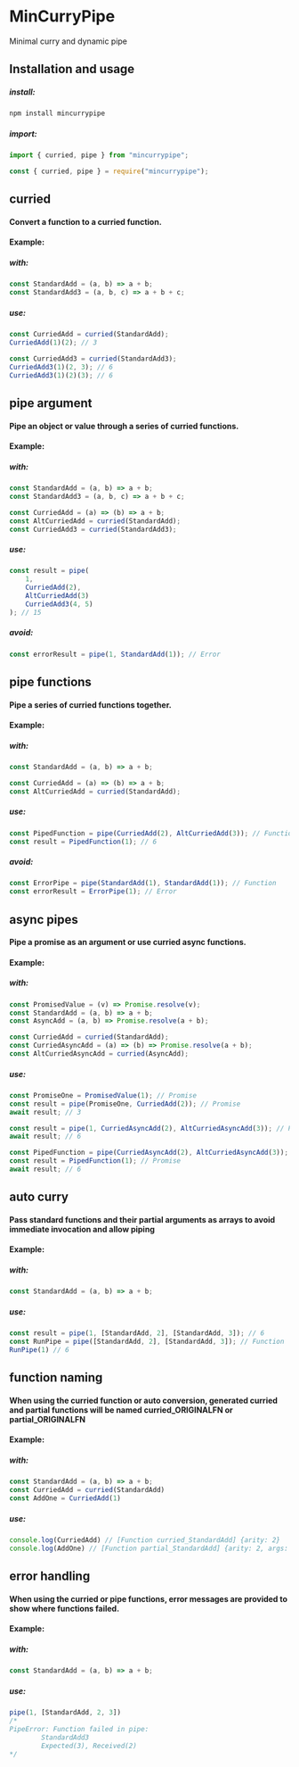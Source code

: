 # MinCurryPipe

Minimal curry and dynamic pipe

## Installation and usage

##### install:

```bash
npm install mincurrypipe
```

##### import:

```js
import { curried, pipe } from "mincurrypipe";
```

```js
const { curried, pipe } = require("mincurrypipe");
```

## curried

#### Convert a function to a curried function.

#### Example:

##### with:

```js
const StandardAdd = (a, b) => a + b;
const StandardAdd3 = (a, b, c) => a + b + c;
```

##### use:

```js
const CurriedAdd = curried(StandardAdd);
CurriedAdd(1)(2); // 3
```

```js
const CurriedAdd3 = curried(StandardAdd3);
CurriedAdd3(1)(2, 3); // 6
CurriedAdd3(1)(2)(3); // 6
```

## pipe argument

#### Pipe an object or value through a series of curried functions.

#### Example:

##### with:

```js
const StandardAdd = (a, b) => a + b;
const StandardAdd3 = (a, b, c) => a + b + c;

const CurriedAdd = (a) => (b) => a + b;
const AltCurriedAdd = curried(StandardAdd);
const CurriedAdd3 = curried(StandardAdd3);
```

##### use:

```js
const result = pipe(
    1,
    CurriedAdd(2),
    AltCurriedAdd(3)
    CurriedAdd3(4, 5)
); // 15
```

##### avoid:

```js
const errorResult = pipe(1, StandardAdd(1)); // Error
```

## pipe functions

#### Pipe a series of curried functions together.

#### Example:

##### with:

```js
const StandardAdd = (a, b) => a + b;

const CurriedAdd = (a) => (b) => a + b;
const AltCurriedAdd = curried(StandardAdd);
```

##### use:

```js
const PipedFunction = pipe(CurriedAdd(2), AltCurriedAdd(3)); // Function
const result = PipedFunction(1); // 6
```

##### avoid:

```js
const ErrorPipe = pipe(StandardAdd(1), StandardAdd(1)); // Function
const errorResult = ErrorPipe(1); // Error
```

## async pipes

#### Pipe a promise as an argument or use curried async functions.

#### Example:

##### with:

```js
const PromisedValue = (v) => Promise.resolve(v);
const StandardAdd = (a, b) => a + b;
const AsyncAdd = (a, b) => Promise.resolve(a + b);

const CurriedAdd = curried(StandardAdd);
const CurriedAsyncAdd = (a) => (b) => Promise.resolve(a + b);
const AltCurriedAsyncAdd = curried(AsyncAdd);
```

##### use:

```js
const PromiseOne = PromisedValue(1); // Promise
const result = pipe(PromiseOne, CurriedAdd(2)); // Promise
await result; // 3
```

```js
const result = pipe(1, CurriedAsyncAdd(2), AltCurriedAsyncAdd(3)); // Promise
await result; // 6
```

```js
const PipedFunction = pipe(CurriedAsyncAdd(2), AltCurriedAsyncAdd(3)); // Function
const result = PipedFunction(1); // Promise
await result; // 6
```

## auto curry

#### Pass standard functions and their partial arguments as arrays to avoid immediate invocation and allow piping

#### Example:

##### with:

```js
const StandardAdd = (a, b) => a + b;
```

##### use:

```js
const result = pipe(1, [StandardAdd, 2], [StandardAdd, 3]); // 6
const RunPipe = pipe([StandardAdd, 2], [StandardAdd, 3]); // Function
RunPipe(1) // 6
```

## function naming

#### When using the curried function or auto conversion, generated curried and partial functions will be named curried_ORIGINALFN or partial_ORIGINALFN

#### Example:

##### with:

```js
const StandardAdd = (a, b) => a + b;
const CurriedAdd = curried(StandardAdd)
const AddOne = CurriedAdd(1)
```

##### use:

```js
console.log(CurriedAdd) // [Function curried_StandardAdd] {arity: 2}
console.log(AddOne) // [Function partial_StandardAdd] {arity: 2, args: 1}
```

## error handling

#### When using the curried or pipe functions, error messages are provided to show where functions failed.

#### Example:

##### with:

```js
const StandardAdd = (a, b) => a + b;
```

##### use:

```js
pipe(1, [StandardAdd, 2, 3])
/*
PipeError: Function failed in pipe:
        StandardAdd3
        Expected(3), Received(2)
*/
```